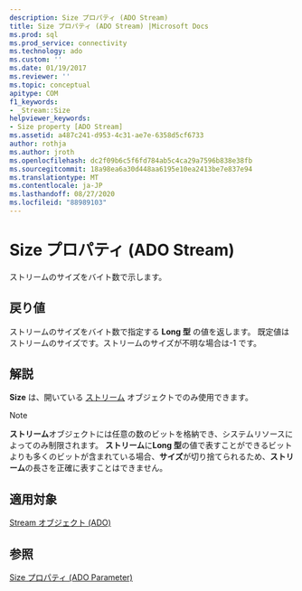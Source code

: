 ```yaml
---
description: Size プロパティ (ADO Stream)
title: Size プロパティ (ADO Stream) |Microsoft Docs
ms.prod: sql
ms.prod_service: connectivity
ms.technology: ado
ms.custom: ''
ms.date: 01/19/2017
ms.reviewer: ''
ms.topic: conceptual
apitype: COM
f1_keywords:
- _Stream::Size
helpviewer_keywords:
- Size property [ADO Stream]
ms.assetid: a487c241-d953-4c31-ae7e-6358d5cf6733
author: rothja
ms.author: jroth
ms.openlocfilehash: dc2f09b6c5f6fd784ab5c4ca29a7596b838e38fb
ms.sourcegitcommit: 18a98ea6a30d448aa6195e10ea2413be7e837e94
ms.translationtype: MT
ms.contentlocale: ja-JP
ms.lasthandoff: 08/27/2020
ms.locfileid: "88989103"
---
```

# <a name="size-property-ado-stream"></a>Size プロパティ (ADO Stream)
ストリームのサイズをバイト数で示します。  
  
## <a name="return-values"></a>戻り値  
 ストリームのサイズをバイト数で指定する **Long 型** の値を返します。 既定値はストリームのサイズです。ストリームのサイズが不明な場合は-1 です。  
  
## <a name="remarks"></a>解説  
 **Size** は、開いている [ストリーム](./stream-object-ado.md) オブジェクトでのみ使用できます。  
  
> [!NOTE]
>  **ストリーム**オブジェクトには任意の数のビットを格納でき、システムリソースによってのみ制限されます。 **ストリーム**に**Long 型**の値で表すことができるビットよりも多くのビットが含まれている場合、**サイズ**が切り捨てられるため、**ストリーム**の長さを正確に表すことはできません。  
  
## <a name="applies-to"></a>適用対象  
 [Stream オブジェクト (ADO)](./stream-object-ado.md)  
  
## <a name="see-also"></a>参照  
 [Size プロパティ (ADO Parameter)](./size-property-ado-parameter.md)